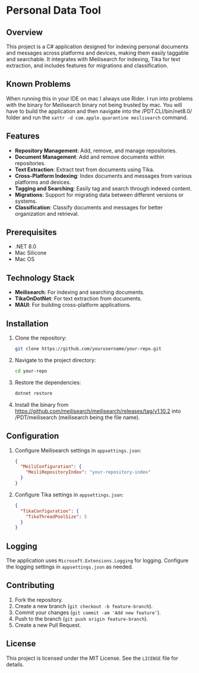 # Personal Data Tool

## Overview
This project is a C# application designed for indexing personal documents and messages across platforms and devices, making them easily taggable and searchable. It integrates with Meilisearch for indexing, Tika for text extraction, and includes features for migrations and classification.

## Known Problems
When running this in your IDE on mac I always use Rider. I run into problems with the binary for Meilisearch binary not being trusted by mac. You will have to build the application and then navigate into the /PDT.CLI/bin/net8.0/ folder and run the `xattr -d com.apple.quarantine meilisearch` command.

## Features
- **Repository Management**: Add, remove, and manage repositories.
- **Document Management**: Add and remove documents within repositories.
- **Text Extraction**: Extract text from documents using Tika.
- **Cross-Platform Indexing**: Index documents and messages from various platforms and devices.
- **Tagging and Searching**: Easily tag and search through indexed content.
- **Migrations**: Support for migrating data between different versions or systems.
- **Classification**: Classify documents and messages for better organization and retrieval.

## Prerequisites
- .NET 8.0
- Mac Silicone
- Mac OS

## Technology Stack
- **Meilisearch**: For indexing and searching documents.
- **TikaOnDotNet**: For text extraction from documents.
- **MAUI**: For building cross-platform applications.

## Installation
1. Clone the repository:
    ```sh
    git clone https://github.com/yourusername/your-repo.git
    ```
2. Navigate to the project directory:
    ```sh
    cd your-repo
    ```
3. Restore the dependencies:
    ```sh
    dotnet restore
    ```
4. Install the binary from https://github.com/meilisearch/meilisearch/releases/tag/v1.10.2 into /PDT/meilisearch (meilisearch being the file name).

## Configuration
1. Configure Meilisearch settings in `appsettings.json`:
    ```json
    {
      "MeiliConfiguration": {
        "MeiliRepositoryIndex": "your-repository-index"
      }
    }
    ```
2. Configure Tika settings in `appsettings.json`:
    ```json
    {
      "TikaConfiguration": {
        "TikaThreadPoolSize": 5
      }
    }
    ```

## Logging
The application uses `Microsoft.Extensions.Logging` for logging. Configure the logging settings in `appsettings.json` as needed.

## Contributing
1. Fork the repository.
2. Create a new branch (`git checkout -b feature-branch`).
3. Commit your changes (`git commit -am 'Add new feature'`).
4. Push to the branch (`git push origin feature-branch`).
5. Create a new Pull Request.

## License
This project is licensed under the MIT License. See the `LICENSE` file for details.